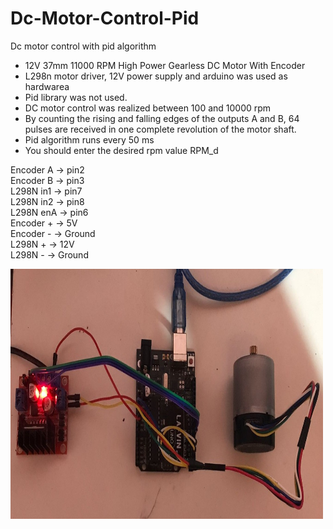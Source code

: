 # Dc-Motor-Control-Pid
Dc motor control with pid algorithm
- 12V 37mm 11000 RPM High Power Gearless DC Motor With Encoder
- L298n motor driver, 12V power supply and arduino was used as hardwarea 
- Pid library was not used.
- DC motor control was realized between 100 and 10000 rpm
- By counting the rising and falling edges of the outputs A and B, 64 pulses are received in one complete revolution of the motor shaft.
- Pid algorithm runs every 50 ms
- You should enter the desired rpm value RPM_d

Encoder A -> pin2 <br>
Encoder B -> pin3 <br>
L298N in1 -> pin7 <br>
L298N in2 -> pin8 <br>
L298N enA -> pin6 <br>
Encoder + -> 5V <br>
Encoder - -> Ground <br>
L298N + -> 12V <br>
L298N - -> Ground <br>

<img src="project-photo.jpeg" width="500" height="400">
